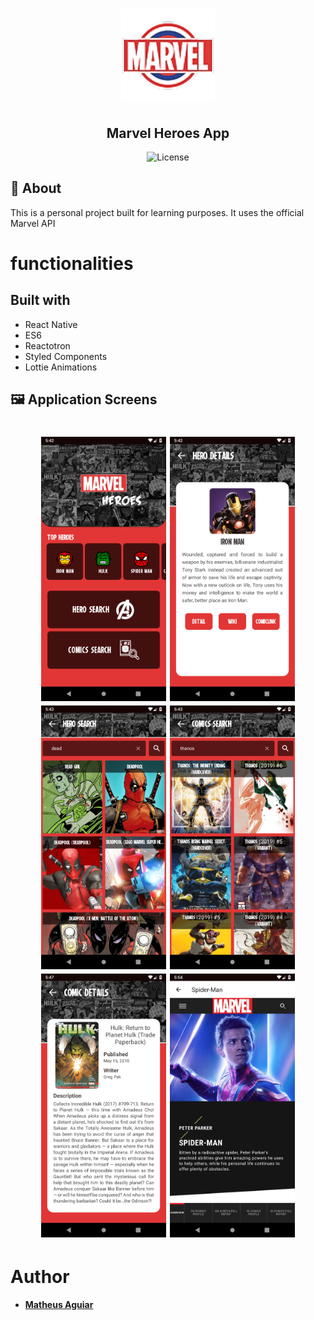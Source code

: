 <h1 align="center">
  <img alt="Marvel Heroes" title="Fitness Calculator" src=".github/icon.png" width="150" />
</h1>

<h2 align="center">
  Marvel Heroes App
</h2>

<p align="center">
  <img alt="License" src="https://img.shields.io/badge/license-MIT-%2304D361" />

</p>

## :iphone: About

This is a personal project built for learning purposes. It uses the official Marvel API

# functionalities

## Built with

- React Native
- ES6
- Reactotron
- Styled Components
- Lottie Animations

## :framed_picture: Application Screens

<h1 align="center">
<img src=".github/home.png" width="200"  alt="Home Screen">
<img src=".github/heroDetails.png" width="200"  alt="Hero Details">
<img src=".github/heroSearch.png" width="200"  alt="Hero Search">
<img src=".github/comicSearch.png" width="200"  alt="Comic Search">
<img src=".github/comicDetails.png" width="200"  alt="comicDetails">
<img src=".github/webView.png" width="200"  alt="Web View">
</h1>

# Author

- [**Matheus Aguiar**](https://www.linkedin.com/in/mfzaguiar/)
